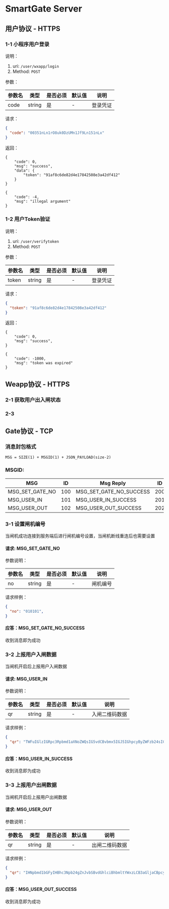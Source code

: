 # SmartGate Server

## 用户协议 - HTTPS

### 1-1 小程序用户登录

说明：
1. uri: `/user/wxapp/login`
2. Method: `POST`

参数：

|参数名     |类型|是否必须|默认值  |说明    |
|----------|----|-------|-------|--------|
|code|string|是|-|登录凭证|

请求：
```json
{
  "code": "00351nLn1rO8uk0DzUMn1Jf9Ln151nLx"
}
```

返回：
```json:
{
    "code": 0,
    "msg": "success",
    "data": {
        "token": "91af8c6de82d4e17842508e3a42df412"
    }
}
```
```json:
{
    "code": -4,
    "msg": "illegal argument"
}
```


### 1-2 用户Token验证

说明：
1. uri: `/user/verifytoken`
2. Method: `POST`

参数：

|参数名     |类型|是否必须|默认值  |说明    |
|----------|----|-------|-------|--------|
|token|string|是|-|登录凭证|

请求：
```json
{
  "token": "91af8c6de82d4e17842508e3a42df412"
}
```

返回：
```json:
{
    "code": 0,
    "msg": "success",
}
```
```json:
{
    "code": -1000,
    "msg": "token was expired"
}
```


## Weapp协议 - HTTPS

### 2-1 获取用户出入闸状态

### 2-3


## Gate协议 - TCP

### 消息封包格式

```code
MSG = SIZE(1) + MSGID(1) + JSON_PAYLOAD(size-2)
```

### MSGID:

|MSG|ID|Msg Reply|ID|
|---|---|---|---|
|MSG_SET_GATE_NO|100|MSG_SET_GATE_NO_SUCCESS|200|
|MSG_USER_IN|101|MSG_USER_IN_SUCCESS|201|
|MSG_USER_OUT|102|MSG_USER_OUT_SUCCESS|202|

### 3-1 设置闸机编号
当闸机成功连接到服务端后进行闸机编号设置，当闸机断线重连后也需要设置

#### 请求: MSG_SET_GATE_NO
参数说明：

|参数名     |类型|是否必须|默认值  |说明    |
|----------|----|-------|-------|--------|
|no|string|是|-|闸机编号|

请求样例：
```json
{
  "no": "010101",
}
```

#### 应答：MSG_SET_GATE_NO_SUCCESS
收到消息即为成功


### 3-2 上报用户入闸数据
当闸机开启后上报用户入闸数据

#### 请求: MSG_USER_IN
参数说明：

|参数名     |类型|是否必须|默认值  |说明    |
|----------|----|-------|-------|--------|
|qr|string|是|-|入闸二维码数据|

请求样例：
```json
{
  "qr": "TWFuIGlzIGRpc3Rpbmd1aXNoZWQsIG5vdCBvbmx5IGJ5IGhpcyByZWFzb24sIGJ1dCBieSB0aGlz",
}
```

#### 应答：MSG_USER_IN_SUCCESS
收到消息即为成功


### 3-3 上报用户出闸数据
当闸机开启后上报用户出闸数据

#### 请求: MSG_USER_OUT
参数说明：

|参数名     |类型|是否必须|默认值  |说明    |
|----------|----|-------|-------|--------|
|qr|string|是|-|出闸二维码数据|

请求样例：
```json
{
  "qr": "IHNpbmd1bGFyIHBhc3Npb24gZnJvbSBvdGhlciBhbmltYWxzLCB3aGljaCBpcyBhIGx1c3Qgb2Yg",
}
```

#### 应答：MSG_USER_OUT_SUCCESS
收到消息即为成功

